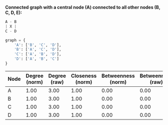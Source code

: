 **Connected graph with a central node (A) connected to all other nodes (B, C, D, E):**

```py
A - B
| X |
C - D

graph = {
    'A': ['B', 'C', 'D'],
    'B': ['A', 'C', 'D'],
    'C': ['A', 'B', 'D'],
    'D': ['A', 'B', 'C']
}
```

| Node | Degree (norm) | Degree (raw) | Closeness (norm) | Betweenness (norm) | Betweenness (raw) |
| ---- | ------------- | ------------ | ---------------- | ------------------ | ----------------- |
| A    | 1.00          | 3.00         | 1.00             | 0.00               | 0.00              |
| B    | 1.00          | 3.00         | 1.00             | 0.00               | 0.00              |
| C    | 1.00          | 3.00         | 1.00             | 0.00               | 0.00              |
| D    | 1.00          | 3.00         | 1.00             | 0.00               | 0.00              |

